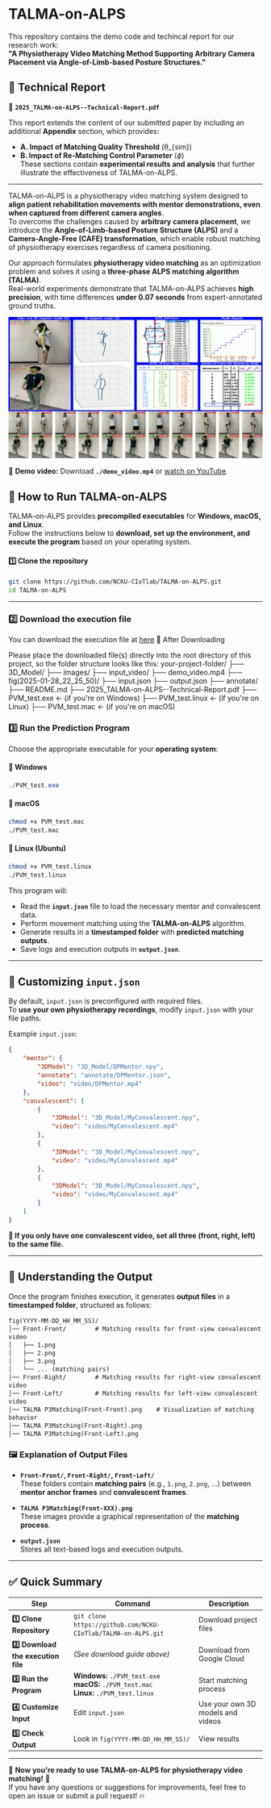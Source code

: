 # TALMA-on-ALPS

This repository contains the demo code and techincal report for our research work:  
**"A Physiotherapy Video Matching Method Supporting Arbitrary Camera Placement via Angle-of-Limb-based Posture Structures."**  

## 📑 Technical Report  
📄 **`2025_TALMA-on-ALPS--Technical-Report.pdf`**  

This report extends the content of our submitted paper by including an additional **Appendix** section, which provides:  
- **A. Impact of Matching Quality Threshold** (θ_{sim})  
- **B. Impact of Re-Matching Control Parameter** ($\phi$)  
These sections contain **experimental results and analysis** that further illustrate the effectiveness of TALMA-on-ALPS.

---

TALMA-on-ALPS is a physiotherapy video matching system designed to **align patient rehabilitation movements with mentor demonstrations, even when captured from different camera angles**.  
To overcome the challenges caused by **arbitrary camera placement**, we introduce the **Angle-of-Limb-based Posture Structure (ALPS)** and a **Camera-Angle-Free (CAFE) transformation**, which enable robust matching of physiotherapy exercises regardless of camera positioning.  

Our approach formulates **physiotherapy video matching** as an optimization problem and solves it using a **three-phase ALPS matching algorithm (TALMA)**.  
Real-world experiments demonstrate that TALMA-on-ALPS achieves **high precision**, with time differences **under 0.07 seconds** from expert-annotated ground truths.

![TALMA-on-ALPS Demo](https://github.com/NCKU-CIoTlab/TALMA-on-ALPS/blob/main/images/demo_picture.jpg?raw=true)

🔗 **Demo video:** Download **`./demo_video.mp4`** or [watch on YouTube](https://www.youtube.com/watch?v=qgAUHp7HgRQ).

## 🚀 How to Run TALMA-on-ALPS

TALMA-on-ALPS provides **precompiled executables** for **Windows, macOS, and Linux**.  
Follow the instructions below to **download, set up the environment, and execute the program** based on your operating system.


#### **1️⃣ Clone the repository**
```bash
git clone https://github.com/NCKU-CIoTlab/TALMA-on-ALPS.git
cd TALMA-on-ALPS
```
---

### **2️⃣ Download the execution file**
You can download the execution file at [here](https://drive.google.com/drive/folders/16_H5DXaXWCRT2OMF2ucPRLodk5s9K9nh?usp=sharing)
📁 After Downloading

Please place the downloaded file(s) directly into the root directory of this project, so the folder structure looks like this:
your-project-folder/
├── 3D_Model/
├── images/
├── input_video/
├── demo_video.mp4
├── fig(2025-01-28_22_25_50)/
├── input.json
├── output.json
├── annotate/
├── README.md
├── 2025_TALMA-on-ALPS--Technical-Report.pdf
├── PVM_test.exe          ← (if you're on Windows)
├── PVM_test.linux        ← (if you're on Linux)
├── PVM_test.mac          ← (if you're on macOS)

### **3️⃣ Run the Prediction Program**
Choose the appropriate executable for your **operating system**:

#### **🔹 Windows**
```powershell
./PVM_test.exe
```

#### **🔹 macOS**
```bash
chmod +x PVM_test.mac
./PVM_test.mac
```

#### **🔹 Linux (Ubuntu)**
```bash
chmod +x PVM_test.linux
./PVM_test.linux
```

This program will:
- Read the **`input.json`** file to load the necessary mentor and convalescent data.
- Perform movement matching using the **TALMA-on-ALPS** algorithm.
- Generate results in a **timestamped folder** with **predicted matching outputs**.
- Save logs and execution outputs in **`output.json`**.

---

## 📌 Customizing `input.json`
By default, `input.json` is preconfigured with required files.  
To **use your own physiotherapy recordings**, modify `input.json` with your file paths.

Example `input.json`:
```json
{
    "mentor": {
        "3DModel": "3D_Model/DPMentor.npy",
        "annotate": "annotate/DPMentor.json",
        "video": "video/DPMentor.mp4"
    },
    "convalescent": [
        {
            "3DModel": "3D_Model/MyConvalescent.npy",
            "video": "video/MyConvalescent.mp4"
        },
        {
            "3DModel": "3D_Model/MyConvalescent.npy",
            "video": "video/MyConvalescent.mp4"
        },
        {
            "3DModel": "3D_Model/MyConvalescent.npy",
            "video": "video/MyConvalescent.mp4"
        }
    ]
}
```
**📌 If you only have one convalescent video, set all three (front, right, left) to the same file.**

---

## 📂 Understanding the Output
Once the program finishes execution, it generates **output files** in a **timestamped folder**, structured as follows:

```
fig(YYYY-MM-DD_HH_MM_SS)/
│── Front-Front/        # Matching results for front-view convalescent video
│   ├── 1.png
│   ├── 2.png
│   ├── 3.png
│   └── ... (matching pairs)
│── Front-Right/        # Matching results for right-view convalescent video
│── Front-Left/         # Matching results for left-view convalescent video
│── TALMA P3Matching(Front-Front).png    # Visualization of matching behavior
│── TALMA P3Matching(Front-Right).png
│── TALMA P3Matching(Front-Left).png
```

### **🖼️ Explanation of Output Files**
- **`Front-Front/`, `Front-Right/`, `Front-Left/`**  
  These folders contain **matching pairs** (e.g., `1.png`, `2.png`, ...) between **mentor anchor frames** and **convalescent frames**.

- **`TALMA P3Matching(Front-XXX).png`**  
  These images provide a graphical representation of the **matching process**.

- **`output.json`**  
  Stores all text-based logs and execution outputs.

---

## ✅ Quick Summary
| **Step** | **Command** | **Description** |
|----------|------------|----------------|
| **1️⃣ Clone Repository** | `git clone https://github.com/NCKU-CIoTlab/TALMA-on-ALPS.git` | Download project files |
| **2️⃣ Download the execution file** | *(See download guide above)* | Download from Google Cloud |
| **3️⃣ Run the Program** | **Windows:** `./PVM_test.exe` <br> **macOS:** `./PVM_test.mac` <br> **Linux:** `./PVM_test.linux` | Start matching process |
| **4️⃣ Customize Input** | Edit `input.json` | Use your own 3D models and videos |
| **5️⃣ Check Output** | Look in `fig(YYYY-MM-DD_HH_MM_SS)/` | View results |

---

🚀 **Now you're ready to use TALMA-on-ALPS for physiotherapy video matching!** 🎉  
If you have any questions or suggestions for improvements, feel free to open an issue or submit a pull request! 🔥

